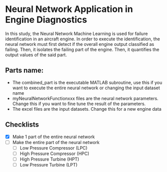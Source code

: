 # Neural Network Application in Engine Diagnostics
In this study, the Neural Network Machine Learning is used for failure identification in an aircraft engine. In order to execute the identification, the neural network must first detect if the overall engine output classified as failing. Then, it isolates the failing part of the engine. Then, it quantifies the output values of the said part. 

## Parts name:
* The combined_part is the executable MATLAB subroutine, use this if you want to execute the entire neural network or changing the input dataset name
* myNeuralNetworkFunctionxxx files are the neural network parameters. Change this if you want to fine tune the result of the parameters.
* The excel files are the input datasets. Change this for a new engine data

## Checklists

- [x] Make 1 part of the entire neural network
- [ ] Make the entire part of the neural network
  - [ ] Low Pressure Compressor (LPC)
  - [ ] High Pressure Compressor (HPC)
  - [ ] High Pressure Turbine (HPT)
  - [ ] Low Pressure Turbine (LPT)

